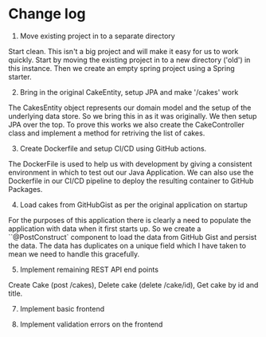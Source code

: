 # Change log

1. Move existing project in to a separate directory

Start clean.  This isn't a big project and will make it easy for us to work quickly.  Start by moving the existing
project in to a new directory ('old') in this instance.  Then we create an empty spring project using a Spring starter.

2. Bring in the original CakeEntity, setup JPA and make '/cakes' work

The CakesEntity object represents our domain model and the setup of the underlying data store.  So we bring this in as
it was originally.  We then setup JPA over the top.  To prove this works we also create the CakeController class and
implement a method for retriving the list of cakes.

3. Create Dockerfile and setup CI/CD using GitHub actions.

The DockerFile is used to help us with development by giving a consistent environment in which to test out our Java
Application.  We can also use the Dockerfile in our CI/CD pipeline to deploy the resulting container to GitHub Packages.

4. Load cakes from GitHubGist as per the original application on startup

For the purposes of this application there is clearly a need to populate the application with data when it first starts
up.  So we create a ``@PostConstruct` component to load the data from GitHub Gist and persist the data.  The data has
duplicates on a unique field which I have taken to mean we need to handle this gracefully.

5. Implement remaining REST API end points

Create Cake (post /cakes), Delete cake (delete /cake/id), Get cake by id and title.

7. Implement basic frontend

8. Implement validation errors on the frontend
